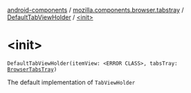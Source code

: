 [android-components](../../index.md) / [mozilla.components.browser.tabstray](../index.md) / [DefaultTabViewHolder](index.md) / [&lt;init&gt;](./-init-.md)

# &lt;init&gt;

`DefaultTabViewHolder(itemView: <ERROR CLASS>, tabsTray: `[`BrowserTabsTray`](../-browser-tabs-tray/index.md)`)`

The default implementation of `TabViewHolder`

